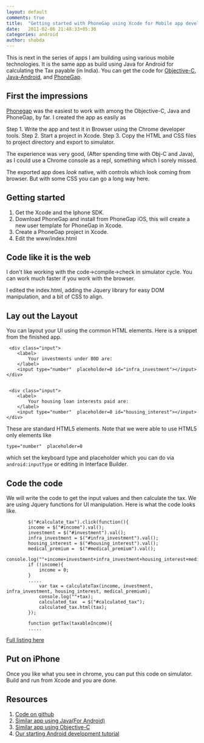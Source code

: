 ```yaml
---
layout: default
comments: true
title:  "Getting started with PhoneGap using Xcode for Mobile app development"
date:   2011-02-06 21:48:33+05:30
categories: android
author: shabda
---
```

This is next in the series of apps I am building using various mobile technologies.
It is the same app as build using Java for Android for calculating the Tax payable (in India). You can
get the code for [Objective-C](https://github.com/agiliq/TaxCalculatorIndia), [Java-Android](https://github.com/agiliq/TaxCalculatorAndroid), and [PhoneGap](https://github.com/agiliq/TaxCalculatorPhoneGap).


First the impressions
------------------------

[Phonegap](http://www.phonegap.com/) was the easiest to work with among the Objective-C, Java and PhoneGap, by far.
I created the app as easily as

Step 1. Write the app and test it in Browser using the Chrome developer tools.
Step 2. Start a project in Xcode.
Step 3. Copy the HTML and CSS files to project directory and export to simulator.

The experience was very good, (After spending time with Obj-C and Java), as I could use a Chrome console as a repl,
something which I sorely missed.

The exported app does *look* native, with controls which look coming from browser. But with some CSS you can go
a long way here.


Getting started
-------------------------

1. Get the Xcode and the Iphone SDK.
2. Download PhoneGap and install from PhoneGap iOS, this will create a new user template for PhoneGap in Xcode.
3. Create a PhoneGap project in Xcode.
4. Edit the www/index.html

Code like it is the web
----------------------------
I don't like working with the code->compile->check in simulator cycle. You can work much faster if you work with the browser.

I edited the index.html, adding the Jquery library for easy DOM manipulation, and a bit of CSS to align.

Lay out the Layout
---------------------------

You can layout your UI using the common HTML elements. Here is a snippet from the finished app.

	 <div class="input">
	 	<label>
	 		Your investments under 80D are:
	 	</label>
	 	<input type="number"  placeholder=0 id="infra_investment"></input>
	</div>


	 <div class="input">
	 	<label>
	 		Your housing loan interests paid are:
	 	</label>
	 	<input type="number"  placeholder=0 id="housing_interest"></input>
	</div>

These are standard HTML5 elements. Note that we were able to use HTML5 only elements like

	type="number"  placeholder=0

which set the keyboard type and placeholder which you can do via `android:inputType` or editing in Interface Builder.

Code the code
---------------------
We will write the code to get the input values and then calculate the tax. We are using Jquery functions
for UI manipulation. Here is what the code looks like.


			$("#calculate_tax").click(function(){
            income = $("#income").val();
        	investment = $("#investment").val();
			infra_investment = $("#infra_investment").val();
			housing_interest = $("#housing_interest").val();
			medical_premium =  $("#medical_premium").val();
			console.log(""+income+investment+infra_investment+housing_interest+medical_premium);
			if (!income){
				income = 0;
			}
			.....
				var tax = calculateTax(income, investment, infra_investment, housing_interest, medical_premium);
				console.log(""+tax);
				calculated_tax  = $("#calculated_tax");
				calculated_tax.html(tax);
	        });

			function getTax(taxableIncome){
			.....

[Full listing here](https://github.com/agiliq/TaxCalculatorPhoneGap/blob/master/www/index.html)

Put on iPhone
--------------------
Once you like what you see in chrome, you can put this code on simulator. Build and run from Xcode and you are done.

Resources
-------------------

1. [Code on github](https://github.com/agiliq/TaxCalculatorPhoneGap)
2. [Similar app using Java(For Android)](https://github.com/agiliq/TaxCalculatorAndroid)
3. [Similar app using Objective-C](https://github.com/agiliq/TaxCalculatorIndia)
4. [Our starting Android development tutorial](http://agiliq.com/blog/2011/02/starting-android-app-developement-from-zero-to-app/)


